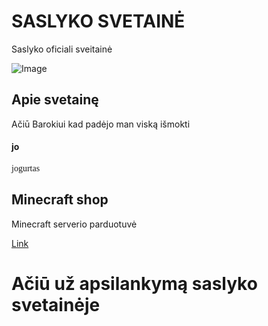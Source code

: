 # SASLYKO SVETAINĖ
Saslyko oficiali sveitainė

![Image](https://media.lrytas.lt/images/2016/06/24/1491538146871_2162962_1440x960_1491538148351.jpg)

## Apie svetainę

Ačiū Barokiui kad padėjo man viską išmokti

#### jo
<p style="font-family:Comic Sans MS">
jogurtas
</p>



## **Minecraft shop**
Minecraft serverio parduotuvė

[Link](https://forms.gle/d61RwBaTCRxcVGSe9)

# Ačiū už apsilankymą saslyko svetainėje


